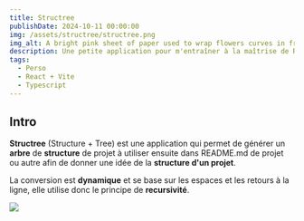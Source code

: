 ```yaml
---
title: Structree
publishDate: 2024-10-11 00:00:00
img: /assets/structree/structree.png
img_alt: A bright pink sheet of paper used to wrap flowers curves in front of rich blue background
description: Une petite application pour m'entraîner à la maîtrise de React
tags:
  - Perso
  - React + Vite
  - Typescript
---
```


## Intro

**Structree** (Structure + Tree) est une application qui permet de générer un **arbre** de **structure** de projet à utiliser ensuite dans README.md de projet ou autre afin de donner une idée de la **structure d'un projet**.

La conversion est **dynamique** et se base sur les espaces et les retours à la ligne, elle utilise donc le principe de **recursivité**.

<img src="/assets/structree/structree.png" >